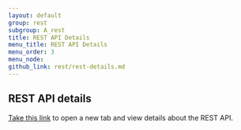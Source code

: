 ```yaml
---
layout: default
group: rest
subgroup: A_rest
title: REST API Details
menu_title: REST API Details
menu_order: 3
menu_node: 
github_link: rest/rest-details.md
---
```


 <h2>REST API details</h2>
 
<a href="{{ site.gdeurl }}rest/restApi" target="_blank">Take this link</a> to open a new tab and view details about the REST API.